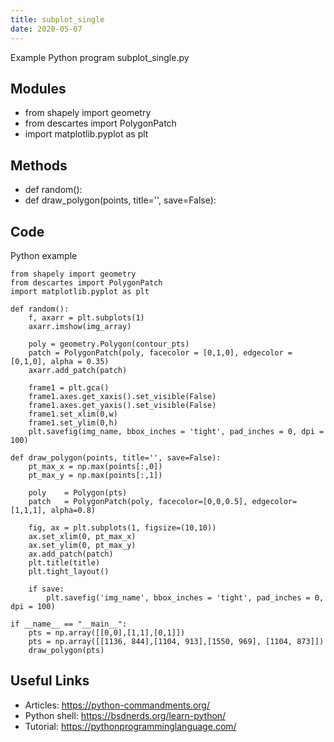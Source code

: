 ```yaml
---
title: subplot_single
date: 2020-05-07
---
```

Example Python program subplot_single.py

## Modules

* from shapely import geometry
* from descartes import PolygonPatch
* import matplotlib.pyplot as plt

## Methods

* def random():
* def draw_polygon(points, title='', save=False):

## Code

Python example

    from shapely import geometry
    from descartes import PolygonPatch
    import matplotlib.pyplot as plt
    
    def random():
    	f, axarr = plt.subplots(1)
    	axarr.imshow(img_array)
    
    	poly = geometry.Polygon(contour_pts)
    	patch = PolygonPatch(poly, facecolor = [0,1,0], edgecolor = [0,1,0], alpha = 0.35)
    	axarr.add_patch(patch)
    
    	frame1 = plt.gca()
    	frame1.axes.get_xaxis().set_visible(False)
    	frame1.axes.get_yaxis().set_visible(False)
    	frame1.set_xlim(0,w)
    	frame1.set_ylim(0,h)
    	plt.savefig(img_name, bbox_inches = 'tight', pad_inches = 0, dpi = 100)
    
    def draw_polygon(points, title='', save=False):
        pt_max_x = np.max(points[:,0]) 
        pt_max_y = np.max(points[:,1])
        
        poly    = Polygon(pts)
        patch   = PolygonPatch(poly, facecolor=[0,0,0.5], edgecolor=[1,1,1], alpha=0.8)
        
        fig, ax = plt.subplots(1, figsize=(10,10))
        ax.set_xlim(0, pt_max_x)
        ax.set_ylim(0, pt_max_y)
        ax.add_patch(patch)
        plt.title(title)
        plt.tight_layout()
    	
    	if save:
    		plt.savefig('img_name', bbox_inches = 'tight', pad_inches = 0, dpi = 100)
    
    if __name__ == "__main__":
        pts = np.array([[0,0],[1,1],[0,1]]) 
        pts = np.array([[1136, 844],[1104, 913],[1550, 969], [1104, 873]]) 
        draw_polygon(pts)

## Useful Links

- Articles: https://python-commandments.org/
- Python shell: https://bsdnerds.org/learn-python/
- Tutorial: https://pythonprogramminglanguage.com/
